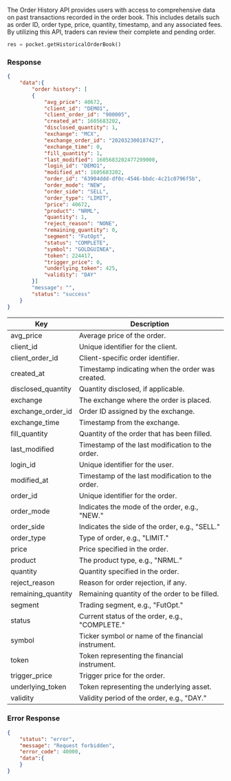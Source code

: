 <!-- ## Order History -->
The Order History API provides users with access to comprehensive data on past transactions recorded in the order book. This includes details such as order ID, order type, price, quantity, timestamp, and any associated fees. By utilizing this API, traders can review their complete and pending order.

```python
res = pocket.getHistoricalOrderBook()
```



### Response
```json
{
    "data":{
        "order history": [
        {
            "avg_price": 40672,
            "client_id": "DEMO1",
            "client_order_id": "900005",
            "created_at": 1605683202,
            "disclosed_quantity": 1,
            "exchange": "MCX",
            "exchange_order_id": "202032300187427",
            "exchange_time": 0,
            "fill_quantity": 1,
            "last_modified": 1605683202477299000,
            "login_id": "DEMO1",
            "modified_at": 1605683202,
            "order_id": "63904ddd-df0c-4546-bbdc-4c21c0796f5b",
            "order_mode": "NEW",
            "order_side": "SELL",
            "order_type": "LIMIT",
            "price": 40672,
            "product": "NRML",
            "quantity": 1,
            "reject_reason": "NONE",
            "remaining_quantity": 0,
            "segment": "FutOpt",
            "status": "COMPLETE",
            "symbol": "GOLDGUINEA",
            "token": 224417,
            "trigger_price": 0,
            "underlying_token": 425,
            "validity": "DAY"
        }]
        "message": "",
        "status": "success"
    }
}
```

| Key                  | Description                                                        |
| -------------------- | ------------------------------------------------------------------ |
| avg_price            | Average price of the order.                                        |
| client_id            | Unique identifier for the client.                                  |
| client_order_id      | Client-specific order identifier.                                  |
| created_at           | Timestamp indicating when the order was created.                   |
| disclosed_quantity   | Quantity disclosed, if applicable.                                 |
| exchange             | The exchange where the order is placed.                            |
| exchange_order_id    | Order ID assigned by the exchange.                                  |
| exchange_time        | Timestamp from the exchange.                                       |
| fill_quantity        | Quantity of the order that has been filled.                        |
| last_modified        | Timestamp of the last modification to the order.                   |
| login_id             | Unique identifier for the user.                                    |
| modified_at          | Timestamp of the last modification to the order.                   |
| order_id             | Unique identifier for the order.                                    |
| order_mode           | Indicates the mode of the order, e.g., "NEW."                      |
| order_side           | Indicates the side of the order, e.g., "SELL."                     |
| order_type           | Type of order, e.g., "LIMIT."                                      |
| price                | Price specified in the order.                                       |
| product              | The product type, e.g., "NRML."                                     |
| quantity             | Quantity specified in the order.                                    |
| reject_reason        | Reason for order rejection, if any.                                 |
| remaining_quantity   | Remaining quantity of the order to be filled.                       |
| segment              | Trading segment, e.g., "FutOpt."                                    |
| status               | Current status of the order, e.g., "COMPLETE."                     |
| symbol               | Ticker symbol or name of the financial instrument.                 |
| token                | Token representing the financial instrument.                        |
| trigger_price        | Trigger price for the order.                                        |
| underlying_token     | Token representing the underlying asset.                            |
| validity             | Validity period of the order, e.g., "DAY."                          |



### Error Response
```json
{
    "status": "error",
    "message": "Request forbidden",
    "error_code": 40000,
    "data":{    
    }
}
```